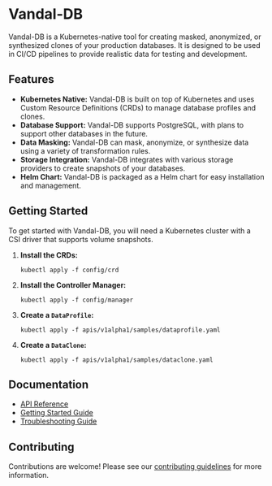 # Vandal-DB

Vandal-DB is a Kubernetes-native tool for creating masked, anonymized, or synthesized clones of your production databases. It is designed to be used in CI/CD pipelines to provide realistic data for testing and development.

## Features

-   **Kubernetes Native:** Vandal-DB is built on top of Kubernetes and uses Custom Resource Definitions (CRDs) to manage database profiles and clones.
-   **Database Support:** Vandal-DB supports PostgreSQL, with plans to support other databases in the future.
-   **Data Masking:** Vandal-DB can mask, anonymize, or synthesize data using a variety of transformation rules.
-   **Storage Integration:** Vandal-DB integrates with various storage providers to create snapshots of your databases.
-   **Helm Chart:** Vandal-DB is packaged as a Helm chart for easy installation and management.

## Getting Started

To get started with Vandal-DB, you will need a Kubernetes cluster with a CSI driver that supports volume snapshots.

1.  **Install the CRDs:**
    ```
    kubectl apply -f config/crd
    ```
2.  **Install the Controller Manager:**
    ```
    kubectl apply -f config/manager
    ```
3.  **Create a `DataProfile`:**
    ```
    kubectl apply -f apis/v1alpha1/samples/dataprofile.yaml
    ```
4.  **Create a `DataClone`:**
    ```
    kubectl apply -f apis/v1alpha1/samples/dataclone.yaml
    ```

## Documentation

-   [API Reference](docs/api.md)
-   [Getting Started Guide](docs/getting-started.md)
-   [Troubleshooting Guide](docs/troubleshooting.md)

## Contributing

Contributions are welcome! Please see our [contributing guidelines](CONTRIBUTING.md) for more information.
